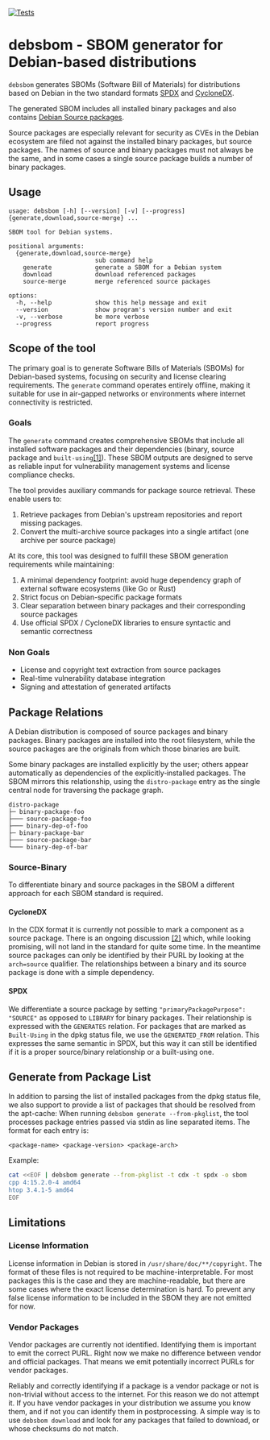 [![Tests](https://github.com/siemens/debsbom/actions/workflows/test.yml/badge.svg)](https://github.com/siemens/debsbom/actions/workflows/test.yml)

# debsbom - SBOM generator for Debian-based distributions

`debsbom` generates SBOMs (Software Bill of Materials) for distributions based on Debian in the two standard formats [SPDX](https://www.spdx.org) and [CycloneDX](https://www.cyclonedx.org).

The generated SBOM includes all installed binary packages and also contains [Debian Source packages](https://www.debian.org/doc/debian-policy/ch-source.html).

Source packages are especially relevant for security as CVEs in the Debian ecosystem are filed not against the installed binary packages, but source packages. The names of source and binary packages must not always be the same, and in some cases a single source package builds a number of binary packages.

## Usage

```
usage: debsbom [-h] [--version] [-v] [--progress] {generate,download,source-merge} ...

SBOM tool for Debian systems.

positional arguments:
  {generate,download,source-merge}
                        sub command help
    generate            generate a SBOM for a Debian system
    download            download referenced packages
    source-merge        merge referenced source packages

options:
  -h, --help            show this help message and exit
  --version             show program's version number and exit
  -v, --verbose         be more verbose
  --progress            report progress
```

## Scope of the tool

The primary goal is to generate Software Bills of Materials (SBOMs) for Debian-based systems, focusing on security and license clearing requirements.
The `generate` command operates entirely offline, making it suitable for use in air-gapped networks or environments where internet connectivity is restricted.

### Goals

The `generate` command creates comprehensive SBOMs that include all installed software packages and their dependencies (binary, source package and
`built-using`[[1]](https://www.debian.org/doc/debian-policy/ch-relationships.html#s-built-using)).
These SBOM outputs are designed to serve as reliable input for vulnerability management systems and license compliance checks.

The tool provides auxiliary commands for package source retrieval. These enable users to:
1. Retrieve packages from Debian's upstream repositories and report missing packages.
2. Convert the multi-archive source packages into a single artifact (one archive per source package)

At its core, this tool was designed to fulfill these SBOM generation requirements while maintaining:
1. A minimal dependency footprint: avoid huge dependency graph of external software ecosystems (like Go or Rust)
2. Strict focus on Debian-specific package formats
3. Clear separation between binary packages and their corresponding source packages
4. Use official SPDX / CycloneDX libraries to ensure syntactic and semantic correctness

### Non Goals

- License and copyright text extraction from source packages
- Real-time vulnerability database integration
- Signing and attestation of generated artifacts

## Package Relations

A Debian distribution is composed of source packages and binary packages.
Binary packages are installed into the root filesystem, while the source packages are the originals from which those binaries are built.

Some binary packages are installed explicitly by the user; others appear automatically as dependencies of the explicitly‑installed packages.
The SBOM mirrors this relationship, using the `distro-package` entry as the single central node for traversing the package graph.

```
distro-package
├─ binary-package-foo
├─── source-package-foo
├─── binary-dep-of-foo
├─ binary-package-bar
├─── source-package-bar
└─── binary-dep-of-bar
```

### Source-Binary

To differentiate binary and source packages in the SBOM a different approach for each SBOM standard is required.

#### CycloneDX

In the CDX format it is currently not possible to mark a component as a source package. There is an ongoing discussion [[2]](https://github.com/CycloneDX/specification/issues/612) which, while looking promising, will not land in the standard for quite some time. In the meantime source packages can only be identified by their PURL by looking at the `arch=source` qualifier. The relationships between a binary and its source package is done with a simple dependency.

#### SPDX

We differentiate a source package by setting `"primaryPackagePurpose": "SOURCE"` as opposed to `LIBRARY` for binary packages. Their relationship is expressed with the `GENERATES` relation. For packages that are marked as `Built-Using` in the dpkg status file, we use the `GENERATED_FROM` relation. This expresses the same semantic in SPDX, but this way it can still be identified if it is a proper source/binary relationship or a built-using one.

## Generate from Package List

In addition to parsing the list of installed packages from the dpkg status file, we also support to provide a list of packages that should be resolved
from the apt-cache: When running `debsbom generate --from-pkglist`, the tool
processes package entries passed via stdin as line separated items. The format
for each entry is:

```
<package-name> <package-version> <package-arch>
```

Example:

```bash
cat <<EOF | debsbom generate --from-pkglist -t cdx -t spdx -o sbom
cpp 4:15.2.0-4 amd64
htop 3.4.1-5 amd64
EOF
```

## Limitations

### License Information

License information in Debian is stored in `/usr/share/doc/**/copyright`. The format of these files is not required to be machine-interpretable. For most packages this is the case and they are machine-readable, but there are some cases where the exact license determination is hard.
To prevent any false license information to be included in the SBOM they are not emitted for now.

### Vendor Packages

Vendor packages are currently not identified. Identifying them is important to emit the correct PURL. Right now we make no difference between vendor and official packages. That means we emit potentially incorrect PURLs for vendor packages.

Reliably and correctly identifying if a package is a vendor package or not is non-trivial without access to the internet. For this reason we do not attempt it. If you have vendor packages in your distribution we assume you know them, and if not you can identify them in postprocessing. A simple way is to use `debsbom download` and look for any packages that failed to download, or whose checksums do not match.

